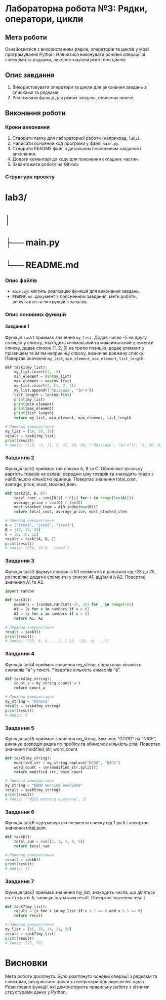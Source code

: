 # Лабораторна робота №3: Рядки, оператори, цикли

## Мета роботи
Ознайомитися з використанням рядків, операторів та циклів у мові програмування Python. Навчитися виконувати основні операції зі списками та рядками, використовуючи різні типи циклів.

## Опис завдання
1. Використовувати оператори та цикли для виконання завдань зі списками та рядками.
2. Реалізувати функції для різних завдань, описаних нижче.

## Виконання роботи
### Кроки виконання
1. Створити папку для лабораторної роботи (наприклад, `lab3`).
2. Написати основний код програми у файлі `main.py`.
3. Створити README файл з детальним поясненням завдання і виконання.
4. Додати коментарі до коду для пояснення складних частин.
5. Завантажити роботу на GitHub.

### Структура проекту
# lab3/
# │
# ├── main.py
# └── README.md

### Опис файлів
- `main.py`: містить реалізацію функцій для виконання завдань.
- `README.md`: документ з поясненням завдання, мети роботи, результатів та інструкцій з запуску.

### Опис основних функцій
#### Завдання 1
Функція `task1` приймає значення `my_list`. Додає число -5 на другу позицію у списку, знаходить мінімальний та максимальний елементи списку, додає список [1, 2, 3] на третю позицію, додає елемент з прізвищем та ім'ям наприкінці списку, визначає довжину списку. Повертає значення `my_list`, `min_element`, `max_element`, `list_length`.

```python
def task1(my_list):
    my_list.insert(1, -5)
    min_element = min(my_list)
    max_element = max(my_list)
    my_list.insert(2, [1, 2, 3])
    my_list.append(["Прізвище", "Ім'я"])
    list_length = len(my_list)
    print(my_list)
    print(min_element)
    print(max_element)
    print(list_length)
    return my_list, min_element, max_element, list_length

# Приклад використання
my_list = [10, 20, 30]
result = task1(my_list)
print(result)
# Вивід: ([10, -5, [1, 2, 3], 20, 30, ['Прізвище', "Ім'я"]], -5, 30, 6)
```
### Завдання 2
Функція task2 приймає три списки A, B та C. Обчислює загальну вартість товарів на складі, середню ціну товарів та знаходить товар з найбільшою кількістю одиниць. Повертає значення total_cost, average_price, most_stocked_item.
```python
def task2(A, B, C):
    total_cost = sum([B[i] * C[i] for i in range(len(A))])
    average_price = sum(C) / len(C)
    most_stocked_item = A[B.index(max(B))]
    return total_cost, average_price, most_stocked_item

# Приклад використання
A = ["item1", "item2", "item3"]
B = [10, 20, 30]
C = [5, 10, 15]
result = task2(A, B, C)
print(result)
# Вивід: (650, 10.0, 'item3')
```
### Завдання 3
Функція task3 формує список із 50 елементів в діапазоні від -25 до 25, розподіляє додатні елементи у список A1, від’ємні в A2. Повертає значення A1 та A2.
```python
import random

def task3():
    numbers = [random.randint(-25, 25) for _ in range(50)]
    A1 = [x for x in numbers if x > 0]
    A2 = [x for x in numbers if x < 0]
    return A1, A2

# Приклад використання
result = task3()
print(result)
# Вивід: ([15, 8, 4, ...], [-23, -19, -6, ...])
```
### Завдання 4
Функція task4 приймає значення my_string, підраховує кількість символів “а” у тексті. Повертає кількість символів “а”.
```python
def task4(my_string):
    count_a = my_string.count('а')
    return count_a

# Приклад використання
my_string = "banana"
result = task4(my_string)
print(result)
# Вивід: 3
```
### Завдання 5
Функція task5 приймає значення my_string. Замінює “GOOD” на “NICE”, виконує розподіл рядка по пробілу та обчислює кількість слів. Повертає значення modified_str, word_count.
```python
def task5(my_string):
    modified_str = my_string.replace("GOOD", "NICE")
    word_count = len(modified_str.split())
    return modified_str, word_count

# Приклад використання
my_string = "GOOD morning everyone"
result = task5(my_string)
print(result)
# Вивід: ('NICE morning everyone', 3)
```
### Завдання 6
Функція task6 підсумовує всі елементи списку від 1 до 5 і повертає значення total_sum.
```python
def task6():
    total_sum = sum([1, 2, 3, 4, 5])
    return total_sum

# Приклад використання
result = task6()
print(result)
# Вивід: 15
```
### Завдання 7
Функція task7 приймає значення my_list, знаходить числа, що діляться на 7 і кратні 5, записує їх у масив result. Повертає значення result.
```python
def task7(my_list):
    result = [x for x in my_list if x % 7 == 0 and x % 5 == 0]
    return result

# Приклад використання
my_list = [35, 70, 14, 21, 50]
result = task7(my_list)
print(result)
# Вивід: [35, 70]
```
# Висновки
Мета роботи досягнута. Було розглянуто основні операції з рядками та списками, використано цикли та оператори для вирішення задач. Реалізовано функції, які демонструють правильну роботу з різними структурами даних у Python.
